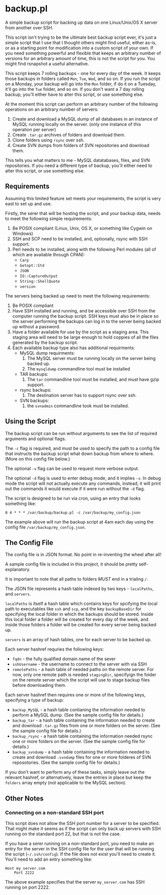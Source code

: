 # backup.pl
A simple backup script for backing up data on one Linux/Unix/OS X server from another over SSH.

This script isn't trying to be the ultimate best backup script ever, it's just a
simple script that I use that I thought others might find useful, either as-is,
or as a starting point for modification into a custom script of your own. If
you need something powerful and flexible that keeps an arbitrary number of
versions for an arbitrary amount of time, this is not the script for you. You
might find rsnapshot a useful alternative.

This script keeps 7 rolling backups - one for every day of the week. It keeps
those backups in folders called `Mon`, `Tue`, `Wed`, and so on. If you run the
script on a Monday, your backup will go into the `Mon` folder, if do it on a
Tuesday, it'll go into the `Tue` folder, and so on. If you don't want a 7 day 
rolling backup, you'll either have to alter this script, or use something else.

At the moment this script can perform an arbitrary number of the following
operations on an arbitrary number of servers:
1. Create and download a MySQL dump of all databases in an instance of MySQL
   running locally on the server. (only one instance of this operation per
   server)
2. Create `.tar.gz` archives of folders and download them.
3. Clone folders using `rsync` over ssh.
4. Create SVN dumps from folders of SVN repositories and download them.

This tells you what matters to me - MySQL datatabases, files, and SVN 
repositories. If you need a different type of backup, you'll either need to
alter this script, or use something else.

## Requirements
Assuming this limited feature set meets your requirements, the script is very
east to set up and use.

Firstly, the serer that will be hosting the script, and your backup data, needs
to meet the following simple requirements:
1. Be POSIX compliant (Linux, Unix, OS X, or something like Cygwin on
   Windows)
2. SSH and SCP need to be installed, and, optionally, rsync with SSH support.
3. Perl needs to be installed, along with the following Perl modules (all of 
   which are available through CPAN):
   * `Carp`
   * `Getopt::Std`
   * `JSON`
   * `IO::CaptureOutput`
   * `String::ShellQuote`
   * `version`

The servers being backed up need to meet the following requirements:
1. Be POSIX compliant
2. Have SSH installed and running, and be accessible over SSH from the computer
   running the backup script. SSH keys must also be in place so the server
   performing the backups can log in to the server being backed up without a
   password.
3. Have a folder available for use by the script as a staging area. This staging
   area will need to be large enough to hold coppies of all the files generated
   by the backup script.
4. Each available backup type also has additional requirments:
   * MySQL dump requirments:
     1. The MySQL server must be running locally on the server being backed up.
     2. The `mysqldump` commandline tool must be installed
   * TAR backups:
     1. The `tar` commandline tool must be installed, and must have gzip support.
   * rsync backups:
     1. The destination server has to support rsync over ssh.
   * SVN backups:
     1. the `svnadmin` commandline took must be installed.

## Using the Script
The backup script can be run without arguments to see the list of required
arguments and optional flags.

The `-c` flag is required, and must be used to specify the path to a config file
that instructs the backup script what down backup from where to where. (More on
this config file below.)

The optional `-v` flag can be used to request more verbose output.

The optional `-d` flag is used to enter debug mode, and it implies `-v`. In
debug mode the script will not actually execute any commands, instead, it will
print out the commands it would execute if it were run without the `-d` flag.

The script is designed to be run via cron, using an entry that looks something
like:

	0 4 * * * /var/backup/backup.pl -c /var/backup/my_config.json
	
The example above will run the backup script at 4am each day using the config
file `/var/backup/my_config.json`.

## The Config File

The config file is in JSON format. No point in re-inventing the wheel after all!

A sample config file is included in this project, it should be pretty 
self-explanatory.

It is important to note that all paths to folders *MUST* end in a trialing `/`.

The JSON file represents a hash table indexed by two keys - `localPaths`, and
`servers`. 

`localPaths` is itself a hash table which contains keys for spcifying
the local path to executables like `ssh` and `scp`, and the key `backupBaseDir`
for specifying the local folder in which the backups should be stored. Inside
this local folder a folder will be created for every day of the week, and inside
those folders a folder will be created for every server being backed up.

`servers` is an array of hash tables, one for each server to be backed up.

Each server hashref requries the following keys:
* `fqdn` - the fully qualified domain name of the sever
* `sshUsername` - the username to connect to the server with via SSH
* `remotePaths` - a hash table of needed paths on the remote server. For now,
  only one remote path is needed `stagingDir`, specifyign the folder on the
  remote server which the script will use to stage backup files before
  downloading them.

Each server hashref then requires one or more of the following keys, specifying
a type of backup:
* `backup_MySQL` - a hash table contianing the information needed to perform
  a MySQL dump. (See the sample config file for details.)
* `backup_tar` - a hash table containing the information needed to create and
  download `.tar.gz` files from one or more folders on the server. (See the 
  sample config file for details.)
* `backup_rsync` - a hash table containing the information needed rsync one or 
  more folders on the server. (See the sample config file for details.)
* `backup_svndump` - a hash table containing the information needed to create
  and download `.svndump` files for one or more folderes of SVN reposotories.
  (See the sample config file for details.)
  
If you don't want to perform any of these tasks, simply leave out the relevant
hashref, or alternatively, leave the entries in place but
keep the `folders` array empty (not applicable to the MySQL section).
  
## Other Notes

### Connecting on a non-standard SSH port

This script does not allow the SSH port number for a server to be specified.
That might make it seems as if the script can only back up servers with SSH
running on the standard port 22, but that is not the case.

If you have a serer running on a non-standard port, you need to make an entry
for the server in the SSH config file for the user that will be running
the script (`~/.ssh/config`). If the file does not exist you'll need to create
it. You'll need to add an entry something like:

	Host my_server.com
		Port 2222
		
The above example specifies that the server `my_server.com` has SSH running on
port 2222.